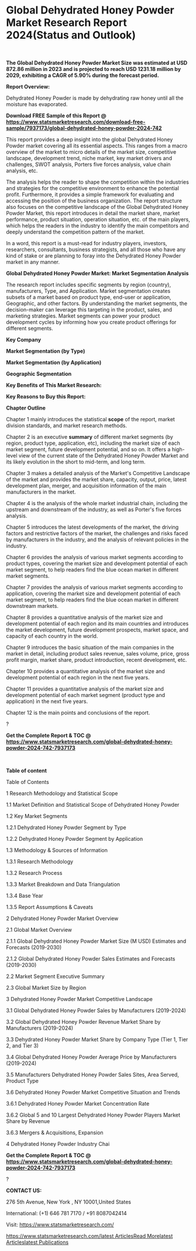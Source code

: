 <h1>Global Dehydrated Honey Powder Market Research Report 2024(Status and Outlook)</h1><br/><p><strong>The Global Dehydrated Honey Powder Market Size was estimated at USD 872.86 million in 2023 and is projected to reach USD 1231.18 million by 2029, exhibiting a <strong>CAGR</strong> of 5.90% during the forecast period.</strong></p>
 
 
 
 <p><strong>Report Overview:</strong></p>
 
 
 
 <p>Dehydrated Honey Powder is made by dehydrating raw honey until all the moisture has evaporated.</p>
 
 
 
 <p><strong>Download FREE Sample of this Report @ <a href="https://www.statsmarketresearch.com/download-free-sample/7937173/global-dehydrated-honey-powder-2024-742">https://www.statsmarketresearch.com/download-free-sample/7937173/global-dehydrated-honey-powder-2024-742</a></strong></p>
 
 
 
 <p>This report provides a deep insight into the global Dehydrated Honey Powder market covering all its essential aspects. This ranges from a macro overview of the market to micro details of the market size, competitive landscape, development trend, niche market, key market drivers and challenges, SWOT analysis, Porters five forces analysis, value chain analysis, etc.</p>
 
 
 
 <p>The analysis helps the reader to shape the competition within the industries and strategies for the competitive environment to enhance the potential profit. Furthermore, it provides a simple framework for evaluating and accessing the position of the business organization. The report structure also focuses on the competitive landscape of the Global Dehydrated Honey Powder Market, this report introduces in detail the market share, market performance, product situation, operation situation, etc. of the main players, which helps the readers in the industry to identify the main competitors and deeply understand the competition pattern of the market.</p>
 
 
 
 <p>In a word, this report is a must-read for industry players, investors, researchers, consultants, business strategists, and all those who have any kind of stake or are planning to foray into the Dehydrated Honey Powder market in any manner.</p>
 
 
 
 <p><strong>Global Dehydrated Honey Powder Market: Market Segmentation Analysis</strong></p>
 
 
 
 <p>The research report includes specific segments by region (country), manufacturers, Type, and Application. Market segmentation creates subsets of a market based on product type, end-user or application, Geographic, and other factors. By understanding the market segments, the decision-maker can leverage this targeting in the product, sales, and marketing strategies. Market segments can power your product development cycles by informing how you create product offerings for different segments.</p>
 
 
 
 <p><strong>Key Company</strong></p>
 
 
 
 <p><strong>Market Segmentation (by Type)</strong></p>
 
 
 
 <p><strong>Market Segmentation (<strong>by Application</strong>)</strong></p>
 
 
 
 <p><strong>Geographic Segmentation</strong></p>
 
 
 
 <p><strong>Key Benefits of This Market Research:</strong></p>
 
 
 
 <p><strong>Key <strong>Reasons to Buy</strong> this Report:</strong></p>
 
 
 
 <p><strong>Chapter Outline</strong></p>
 
 
 
 <p>Chapter 1 mainly introduces the statistical <strong>scope</strong> of the report, market division standards, and market research methods.</p>
 
 
 
 <p>Chapter 2 is an executive <strong>summary</strong> of different market segments (by region, product type, application, etc), including the market size of each market segment, future development potential, and so on. It offers a high-level view of the current state of the Dehydrated Honey Powder Market and its likely evolution in the short to mid-term, and long term.</p>
 
 
 
 <p>Chapter 3 makes a detailed analysis of the Market&#39;s Competitive Landscape of the market and provides the market share, capacity, output, price, latest development plan, merger, and acquisition information of the main manufacturers in the market.</p>
 
 
 
 <p>Chapter 4 is the analysis of the whole market industrial chain, including the upstream and downstream of the industry, as well as Porter&#39;s five forces analysis.</p>
 
 
 
 <p>Chapter 5 introduces the latest developments of the market, the driving factors and restrictive factors of the market, the challenges and risks faced by manufacturers in the industry, and the analysis of relevant policies in the industry.</p>
 
 
 
 <p>Chapter 6 provides the analysis of various market segments according to product types, covering the market size and development potential of each market segment, to help readers find the blue ocean market in different market segments.</p>
 
 
 
 <p>Chapter 7 provides the analysis of various market segments according to application, covering the market size and development potential of each market segment, to help readers find the blue ocean market in different downstream markets.</p>
 
 
 
 <p>Chapter 8 provides a quantitative analysis of the market size and development potential of each region and its main countries and introduces the market development, future development prospects, market space, and capacity of each country in the world.</p>
 
 
 
 <p>Chapter 9 introduces the basic situation of the main companies in the market in detail, including product sales revenue, sales volume, price, gross profit margin, market share, product introduction, recent development, etc.</p>
 
 
 
 <p>Chapter 10 provides a quantitative analysis of the market size and development potential of each region in the next five years.</p>
 
 
 
 <p>Chapter 11 provides a quantitative analysis of the market size and development potential of each market segment (product type and application) in the next five years.</p>
 
 
 
 <p>Chapter 12 is the main points and conclusions of the report.</p>
 
 
 
 <p>? </p>
 
 
 
 <div><b>Get the Complete Report & TOC @ <a href="https://www.statsmarketresearch.com/global-dehydrated-honey-powder-2024-742-7937173">https://www.statsmarketresearch.com/global-dehydrated-honey-powder-2024-742-7937173</a></b></div>
 
 
 
 <p><br />
 
 <b>Table of content</b></p>
 
 
 
 <p>Table of Contents<br />
 
 1 Research Methodology and Statistical Scope<br />
 
 1.1 Market Definition and Statistical Scope of Dehydrated Honey Powder<br />
 
 1.2 Key Market Segments<br />
 
 1.2.1 Dehydrated Honey Powder Segment by Type<br />
 
 1.2.2 Dehydrated Honey Powder Segment by Application<br />
 
 1.3 Methodology & Sources of Information<br />
 
 1.3.1 Research Methodology<br />
 
 1.3.2 Research Process<br />
 
 1.3.3 Market Breakdown and Data Triangulation<br />
 
 1.3.4 Base Year<br />
 
 1.3.5 Report Assumptions & Caveats<br />
 
 2 Dehydrated Honey Powder Market Overview<br />
 
 2.1 Global Market Overview<br />
 
 2.1.1 Global Dehydrated Honey Powder Market Size (M USD) Estimates and Forecasts (2019-2030)<br />
 
 2.1.2 Global Dehydrated Honey Powder Sales Estimates and Forecasts (2019-2030)<br />
 
 2.2 Market Segment Executive Summary<br />
 
 2.3 Global Market Size by Region<br />
 
 3 Dehydrated Honey Powder Market Competitive Landscape<br />
 
 3.1 Global Dehydrated Honey Powder Sales by Manufacturers (2019-2024)<br />
 
 3.2 Global Dehydrated Honey Powder Revenue Market Share by Manufacturers (2019-2024)<br />
 
 3.3 Dehydrated Honey Powder Market Share by Company Type (Tier 1, Tier 2, and Tier 3)<br />
 
 3.4 Global Dehydrated Honey Powder Average Price by Manufacturers (2019-2024)<br />
 
 3.5 Manufacturers Dehydrated Honey Powder Sales Sites, Area Served, Product Type<br />
 
 3.6 Dehydrated Honey Powder Market Competitive Situation and Trends<br />
 
 3.6.1 Dehydrated Honey Powder Market Concentration Rate<br />
 
 3.6.2 Global 5 and 10 Largest Dehydrated Honey Powder Players Market Share by Revenue<br />
 
 3.6.3 Mergers & Acquisitions, Expansion<br />
 
 4 Dehydrated Honey Powder Industry Chai</p>
 
 
 
 <div><b>Get the Complete Report & TOC @ <a href="https://www.statsmarketresearch.com/global-dehydrated-honey-powder-2024-742-7937173">https://www.statsmarketresearch.com/global-dehydrated-honey-powder-2024-742-7937173</a></b></div>
 
 
 
 <p>? </p>
 
 
 
 <p><b>CONTACT US:</b><br />
 
 276 5th Avenue, New York , NY 10001,United States<br />
 
 International: (+1) 646 781 7170 / +91 8087042414<br />
 
 Visit: <a href="https://www.statsmarketresearch.com/">https://www.statsmarketresearch.com/</a><br />
 
 <a href="https://gyeongbokgung.com">https://www.statsmarketresearch.com/</a><a href="https://hallyeomaritime.com">latest Articles</a><a href="https://jingwansa.com">Read More</a><a href="https://nguoiviet.jp/">latest Articles</a><a href="https://www.intelmarketresearch.com/">latest Publications</a></p>